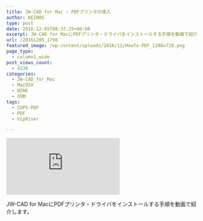 ```yaml
---
title: JW-CAD for Mac – PDFプリンタの導入
author: KEINOS
type: post
date: 2016-12-05T08:37:25+00:00
excerpt: JW-CAD for MacにPDFプリンタ・ドライバをインストールする手順を動画で紹介します。
url: /20161205_1798
featured_image: /wp-content/uploads/2016/12/HowTo-PDF_1280x720.png
page_type:
  - column1_wide
post_views_count:
  - 4236
categories:
  - JW-CAD_for_Mac
  - MacOSX
  - WINE
  - 印刷
tags:
  - CUPS-PDF
  - PDF
  - VipRiser

---
```

<div id="ytWrapper">
  <iframe id="ytContent" src="https://www.youtube-nocookie.com/embed/cc2v_lVBzX0?rel=0&#038;autoplay=0&#038;playlist=PLDh2nF8XSHRBnIN0BAsPGcNbpFLoF7SYU" frameborder="0" allowfullscreen></iframe>
</div>

JW-CAD for MacにPDFプリンタ・ドライバをインストールする手順を動画で紹介します。